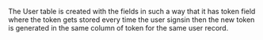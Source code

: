 The User table is created with the fields
in such a way that it has token field where the token gets stored every time the user signsin then the new token is generated in the same column of token for the same user record.